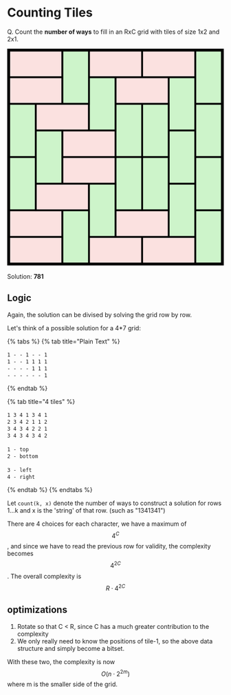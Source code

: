 # Counting Tiles

Q. Count the **number of ways** to fill in an RxC grid with tiles of size 1x2 and 2x1.

![source: wikipedia](../.gitbook/assets/image.png)

Solution: **781**

## Logic

Again, the solution can be divised by solving the grid row by row.

Let's think of a possible solution for a 4\*7 grid:

{% tabs %}
{% tab title="Plain Text" %}
```text
1 - - 1 - - 1
1 - - 1 1 1 1
- - - - 1 1 1
- - - - - - 1
```
{% endtab %}

{% tab title="4 tiles" %}
```
1 3 4 1 3 4 1
2 3 4 2 1 1 2
3 4 3 4 2 2 1
3 4 3 4 3 4 2

1 - top
2 - bottom

3 - left
4 - right
```
{% endtab %}
{% endtabs %}

Let `count(k, x)` denote the number of ways to construct a solution for rows 1...k and x is the 'string' of that row. \(such as "1341341"\)

There are 4 choices for each character, we have a maximum of $$4^C $$, and since we have to read the previous row for validity, the complexity becomes $$4^{2C}$$. The overall complexity is $$R \cdot 4^{2C}$$

## optimizations

1. Rotate so that C &lt; R, since C has a much greater contribution to the complexity
2. We only really need to know the positions of tile-1, so the above data structure and simply become a bitset.

With these two, the complexity is now $$O(n \cdot 2^{2m})$$where m is the smaller side of the grid.

